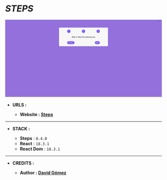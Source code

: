 # _STEPS_

![THUMBNAIL](resources/img/Thumbnail.png)

- **URLS :**

  - **Website : [Steps](https://dgt-steps.netlify.app)**

---

- **STACK :**

  - **Steps** : `0.4.0`
  - **React** : `18.3.1`
  - **React Dom** : `18.3.1`

---

- **CREDITS :**

  - **Author : [David Gómez](https://github.com/DavidGomezToca)**